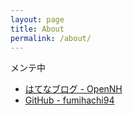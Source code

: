 ```yaml
---
layout: page
title: About
permalink: /about/
---
```


メンテ中

- [はてなブログ - OpenNH](https://oratio.hatenablog.com/)
- [GitHub - fumihachi94](https://github.com/fumihachi94)

